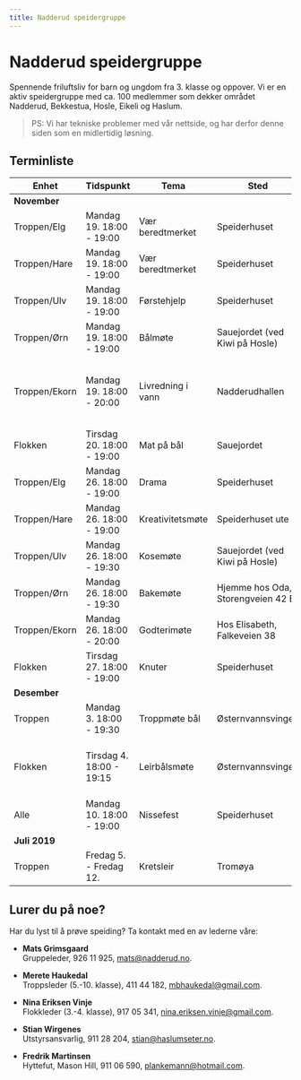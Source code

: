 ```yaml
---
title: Nadderud speidergruppe
---
```



# Nadderud speidergruppe
Spennende friluftsliv for barn og ungdom fra 3. klasse og oppover. Vi er en aktiv speidergruppe med ca. 100 medlemmer som dekker området Nadderud, Bekkestua, Hosle, Eikeli og Haslum.

> PS: Vi har tekniske problemer med vår nettside, og har derfor denne siden som en midlertidig løsning.

## Terminliste

| Enhet         | Tidspunkt             | Tema              | Sted                | Ansvarlig    | Info       |
| ------------- | --------------------- | ----------------- | ------------------- | ------------ | ---------- |
| **November**   |||||
| Troppen/Elg   |	Mandag 19.	18:00 - 19:00 |	Vær beredtmerket |	Speiderhuset|	Bjørm og Philip	||
| Troppen/Hare  |	Mandag 19.	18:00 - 19:00	| Vær beredtmerket	| Speiderhuset|	Martine	||
| Troppen/Ulv   |	Mandag 19.	18:00 - 19:00	| Førstehjelp	|Speiderhuset	|Ferdinand og Sindre	||
| Troppen/Ørn   |	Mandag 19.	18:00 - 19:00	| Bålmøte	|Sauejordet (ved Kiwi på Hosle)|	Peter	||
| Troppen/Ekorn |	Mandag 19.	18:00 - 20:00	| Livredning i vann	|Nadderudhallen	|Adele og Elisabeth	|Alle må kunne svømme. Ta med badetøy og 45 kr til inngang.|
| Flokken       | Tirsdag 20.	18:00 - 19:00 |	Mat på bål	| Sauejordet	|Janne	||
| Troppen/Elg   |	Mandag 26.	18:00 - 19:00	| Drama	| Speiderhuset	|Bjørn	||
| Troppen/Hare  |	Mandag 26.	18:00 - 19:00	| Kreativitetsmøte |	Speiderhuset ute	|Marianne	||
| Troppen/Ulv   |	Mandag 26.	18:00 - 19:30	| Kosemøte	| Sauejordet (ved Kiwi på Hosle)	|Ferdinand og Sindre	||
| Troppen/Ørn   |	Mandag 26.	18:00 - 19:30	| Bakemøte	| Hjemme hos Oda, Storengveien 42 B	|Oda||	
| Troppen/Ekorn |	Mandag 26.	18:00 - 20:00	| Godterimøte	| Hos Elisabeth, Falkeveien 38	|Adele og Elisabeth	||
| Flokken       |	Tirsdag 27.	18:00 - 19:00 | Knuter	| Speiderhuset	|||	
| **Desember**   |||||
| Troppen       |	Mandag 3.	18:00 - 19:30	| Troppmøte bål	| Østernvannsvingen	|Merete	||
| Flokken       |	Tirsdag 4.	18:00 - 19:15 |	Leirbålsmøte	| Østernvannsvingen|	Nina	|Ta med vedkubbe, sitteunderlag og varm drikke|
| Alle          |	Mandag 10.	18:00 - 19:00	| Nissefest	 | Speiderhuset		|||
| **Juli 2019**   |||||
| Troppen       |	Fredag 5. - Fredag 12.	| Kretsleir| 	Tromøya|||

## Lurer du på noe?
Har du lyst til å prøve speiding? Ta kontakt med en av lederne våre:

* **Mats Grimsgaard**<br>
  Gruppeleder, 926 11 925, <mats@nadderud.no>.

* **Merete Haukedal**<br>
  Troppsleder (5.-10. klasse), 411 44 182, <mbhaukedal@gmail.com>.

* **Nina Eriksen Vinje**<br>
  Flokkleder (3.-4. klasse), 917 05 341, <nina.eriksen.vinje@gmail.com>.

* **Stian Wirgenes**<br>
  Utstyrsansvarlig, 911 28 204, <stian@haslumseter.no>.

* **Fredrik Martinsen**<br>
  Hyttefut, Mason Hill, 911 06 590, <plankemann@hotmail.com>.
